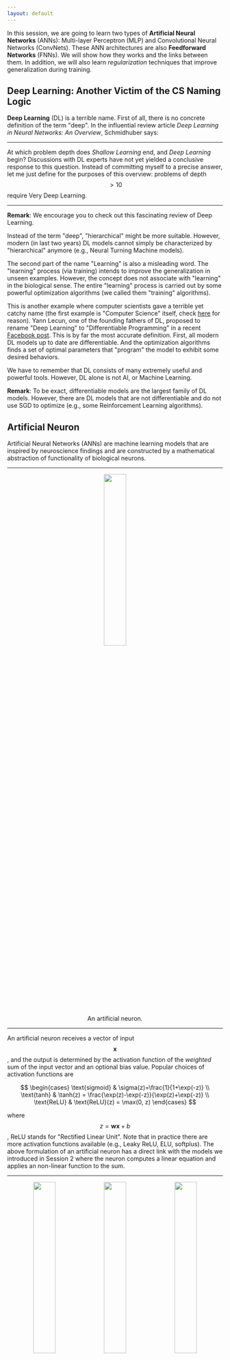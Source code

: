 ```yaml
---
layout: default
---
```


In this session, we are going to learn two types of __Artificial Neural Networks__ (ANNs): Multi-layer Perceptron (MLP) and Convolutional Neural Networks (ConvNets). These ANN architectures are also __Feedforward Networks__ (FNNs). We will show how they works and the links between them. In addition, we will also learn _regularization_ techniques that improve generalization during training.

## Deep Learning: Another Victim of the CS Naming Logic

__Deep Learning__ (DL) is a terrible name. First of all, there is no concrete definition of the term "deep". In the influential review article _Deep Learning in Neural Networks: An Overview_, Schmidhuber says:

---

At which problem depth does _Shallow Learning_ end, and _Deep Learning_ begin? Discussions with DL experts have not yet yielded a conclusive response to this question. Instead of committing myself to a precise answer, let me just define for the purposes of this overview: problems of depth $$>10$$ require Very Deep Learning.

---

__Remark__: We encourage you to check out this fascinating review of Deep Learning.

Instead of the term "deep", "hierarchical" might be more suitable. However, modern (in last two years) DL models cannot simply be characterized by "hierarchical" anymore (e.g., Neural Turning Machine models).

The second part of the name "Learning" is also a misleading word. The "learning" process (via training) intends to improve the generalization in unseen examples. However, the concept does not associate with "learning" in the biological sense. The entire "learning" process is carried out by some powerful optimization algorithms (we called them "training" algorithms).

This is another example where computer scientists gave a terrible yet catchy name (the first example is "Computer Science" itself, check [here](https://ocw.mit.edu/courses/electrical-engineering-and-computer-science/6-001-structure-and-interpretation-of-computer-programs-spring-2005/video-lectures/1a-overview-and-introduction-to-lisp/) for reason). Yann Lecun, one of the founding fathers of DL, proposed to rename "Deep Learning" to "Differentiable
Programming" in a recent [Facebook post](https://www.facebook.com/yann.lecun/posts/10155003011462143). This is by far the most accurate definition. First, all modern DL models up to date are differentiable. And the optimization algorithms finds a set of optimal parameters that "program" the model to exhibit some desired behaviors.

We have to remember that DL consists of many extremely useful and powerful tools. However, DL alone is not AI, or Machine Learning.

__Remark__: To be exact, differentiable models are the largest family of DL models. However, there are DL models that are not differentiable and do not use SGD to optimize (e.g., some Reinforcement Learning algorithms).

## Artificial Neuron

Artificial Neural Networks (ANNs) are machine learning models that are inspired by neuroscience findings and are constructed by a mathematical abstraction of functionality of biological neurons.

---

<div align="center">
    <p><img src="./images/neuron.png" width="32%"></p>
    <p>An artificial neuron.</p>
</div>

---

An artificial neuron receives a vector of input $$\mathbf{x}$$, and the output is determined by the activation function of the _weighted_ sum of the input vector and an optional bias value. Popular choices of activation functions are

$$
\begin{cases}
    \text{sigmoid} & \sigma(z)=\frac{1}{1+\exp(-z)} \\
    \text{tanh} & \tanh(z) = \frac{\exp(z)-\exp(-z)}{\exp(z)+\exp(-z)} \\
    \text{ReLU} & \text{ReLU}(z) = \max(0, z)
\end{cases}
$$

where $$z=\mathbf{w}\mathbf{x}+b$$, ReLU stands for "Rectified Linear Unit". Note that in practice there are more activation functions available (e.g., Leaky ReLU, ELU, softplus). The above formulation of an artificial neuron has a direct link with the models we introduced in Session 2 where the neuron computes a linear equation and applies an non-linear function to the sum.

---

<div align="center">
    <p><img src="./images/sigmoid.jpeg" width="32%">
    <img src="./images/tanh.jpeg" width="32%">
    <img src="./images/relu.jpeg" width="32%"></p>
    <p><b>Left</b>: the Sigmoid function; <b>Middle</b>: the tanh function; <b>Right</b>: the ReLU function.</p>
</div>

---

__Sigmoid function__ was very popular because (a) the function has a range between 0 to 1 so that one can interpret the level of activation to some meaning (e.g., probability, degree of activation); (b) the function is more "biological plausible" than other activation functions for our artificial neuron model. However, in practice, Sigmoid function has some very undesirable properties. One of the greatest issues is that the gradient of the neuron reaches to zero when the activation of the neuron saturates at the tails of the function. When the gradient is
close zero, the parameters that is associated with the neuron can not be effectively updated.

__tanh__ is the scaled and shifted version of the Sigmoid function ($$\tanh(x)=2\sigma(2x)-1$$). This function squashes the function input to the range $$(-1, 1)$$. Compared to the Sigmoid function, the $$\tanh$$ function is zero-centered although it still has the saturation problem. In practice, the $$\tanh$$ function is always preferred to the Sigmoid function.

__ReLU__ becomes very popular in the last few years after the seminal work _ImageNet Classification with Deep Convolutional Neural Networks_ by Alex Krizhevsky, et al. was published in 2014. The function greatly accelerates the training compared to the Sigmoid or $$\tanh$$ functions. Additionally, ReLU is very cheap to compute. The ReLU function has its own problems as well. For example, a neuron may not be activated by any inputs (e.g., always outputs zero) from the entire
dataset if the neuron experienced a large gradient flow. And because the ReLU is an open-ended function, the training may suffer from instability if the network has too many layers.

__Remark__: Although ReLU function is the most-common choice of the activation function, Sigmoid or $$\tanh$$ function have their own market. In particular, they are preferable in Recurrent Neural Networks (RNNs) where the neuron receives feedback signals.

__Remark__: The artificial neuron model is inspired by neuronscience findings and can solve many different problems. However, one should not over-explain its connection with neuroscience because the model can perfectly be analyzed without any neuroscience knowledge.

A group of artificial neurons can be organized into a layer. A layer is the building block of ANNs. Interactions between and within layers shape the dynamics of the neural networks.

## Multi-layer Perceptron

The Multi-layer Perceptron (MLP) network is a canonical Feedforward ANN architecture. Let's firstly define its parent class - FeedForward Neural Network (FNNs) before discussing the MLP networks.

FNNs are a class of ANNs where the computation flows in a single direction: there is no _feedback_ connection between layers. An FNN consists of $$L$$ layers where each layer $$l$$ is defined by its parameters $$\{\mathbf{W}^{l}, \mathbf{b}^{l}\}$$, which are referred to as weights and biases respectively. An activation function $$f^{l}(\cdot)$$ maps the layer input $$\mathbf{h}^{l-1}$$ to layer output $$\mathbf{h}^{l}$$:

$$
\begin{aligned}
    \mathbf{h}^{0} &= \mathbf{x} \\
    \mathbf{y} &= \mathbf{h}^{L} \\
    \mathbf{h}^{l} &= f^{l}\left(\mathbf{h}^{l-1}; \mathbf{W}^{l}, \mathbf{b}^{l}\right),\quad 1\leq l\leq L
\end{aligned}
$$

An alternative view of FNNs is that the network computes a composition of functions (Goodfellow et al., 2016; Poggio et al., 2017):

$$
\mathbf{y}=f^{L}(f^{L-1}(f^{L-2}(\cdots(f^{2}(f^{1}(\mathbf{x})))\cdots)))
$$

Note that the above formulation omits the method of computation between the layer input $$\mathbf{h}^{l-1}$$ and the parameters $$\{\mathbf{W}^{l}, \mathbf{b}^{l}\}$$. In some books, the result before applying the activation function is called _pre-activation_ and denoted as $$\mathbf{z}^{l}$$.

Now, we can describe the MLP network in a similar manner. Suppose the $$l$$-th layer has $$m$$ neurons and $$(l-1)$$-th layer has $$n$$ neurons, and the parameters $$\mathbf{W}^{l}\in\mathbb{R}^{m\times n}$$, $$\mathbf{b}^{l}\in\mathbb{R}^{m}$$. The input activation from $$(l-1)$$-th layer $$\mathbf{h}^{l-1}\in\mathbb{R}^{n}$$, the activation of $$l$$-th layer can be computed by:

$$
\mathbf{h}^{l}=f^{l}\left(\mathbf{W}^{l}\mathbf{h}^{l-1}+\mathbf{b}^{l}\right)
$$

---

<div align="center">
    <p><img src="./images/mlp-layer.png" width="32%"></p>
    <p>Example of MLP hidden layers.</p>
</div>

---

Conventionally, we call the first layer as the input layer, the last layer as the output layer, and the rest of layers as hidden layers. The input layer has a special array of neurons where each neuron has only one input value, the parameters are fixed as $$\{\mathbf{W}^{1}=\mathbf{I}, \mathbf{b}^{1}=\mathbf{0}\}$$ where $$\mathbf{I}$$ is the identity matrix. The activation function for the first layer is the linear activation $$f^{1}(z)=z$$.

Note that from the architecture point of view, MLP network is a generalization to Linear Regression and Logistic Regression (see [Session 2](./session_02.html)). Linear Regression and Logistic Regression are MLP networks that has two layers. Furthermore, the activation functions of the Linear Regression and Logistic Regression
is $$f(x)=x$$ and $$f(x)=\sigma(x)$$ respectively.

The most profound mathematical argument on the MLP network may be the _Universal Approximation Theorem_. This theorem states that a MLP network with a single hidden layer that contains finite number of neurons can uniformly approximate the target function $$f$$ with arbitrary precision. This theorem was firstly proved by George Cybenko in 1989 for Sigmoid activation functions. This theorem then generated a huge influence on researchers back in the 1990s and early 2000s.
Because a three-layered MLP network is a universal function approximator, researchers refused to go beyond three layers given limited computing resources at the time. However, the theorem does not give any information on how long the network takes to find a good approximation. And in practice, we usually found that it is usually very time costly compared to deeper architectures.

__Remark__: Because the MLP layer densely connects all the neurons between two layers, it is also referred to as Fully-Connected Layer or Dense Layer.

__Remark__: Shun'ichi Amari wrote a brilliant article titled _Neural theory of association and concept-formation_ in 1977. This paper explained how the neural networks can perform unsupervised learning and supervised learning. Amazingly, it also showed how MLP-kind network can be trained via gradient descent.

## Convolutional Nerual Networks

Convolutional Neural Networks (ConvNets) is another type of FNN (Lecun et al., 1998). ConvNets explicitly proposed to work with images. Furthermore, we can show that this model generalizes the MLP networks. ConvNets are largely responsible for the renaissance of neural networks
(Krizhevsky et al., 2012). They have proven to be great architectures for
achieving state-of-the art results on visual recognition tasks, e.g., image and
video recognition (Simonyan & Zisserman, 2014; Szegedy et al., 2015; Ji et al.,
2013), object detection (Ren et al., 2015; Liu et al., 2015) and image caption
generation (Karpathy & Li, 2015; Vinyals et al., 2016). Recent results show
that certain types of ConvNets achieve comparable performance in Natural
Language Processing (NLP) tasks against RNNs (Zhang et al., 2015; Kalchbrenner et al., 2016).

---

<div align="center">
    <p><img src="./images/convnet.png" width="70%"></p>
    <p>ConvNets usually consist of convolution layers, pooling layers and dense layers.</p>
</div>

---

Usually, a ConvNet consists of convolution layers, pooling layers and dense layers. In the following sections, we will discuss them in details.

### Convolution Layer

ConvNets heavily use 2D convolution on 3D tensor. Informally, 2D convolution can be viewed as a filtering process where you have a filter that applies on the input tensor. Let's consider a concrete example where you have a $$6\times 6$$ binary image and a $$3\times 3$$ binary filter. The _valid convolution_ can be performed by using the filter as a sliding window and applying convolution operation at every possible position, the filter and the covered region does an element-wise multiplication and summation. See the
example as follows:

---

<div align="center">
    <p><img src="./images/Convolution_schematic.gif" width="50%"></p>
    <p>2D convolution on a 6x6 binary image with a 3x3 filter. Image Credit: <a href="http://ufldl.stanford.edu/tutorial/supervised/FeatureExtractionUsingConvolution/">UFLDL</a></p>
</div>

---

For example, when the filter is covered the top-left corner, the output value can be computed by

$$
\sum_{i,j}\left[\begin{matrix}
    1 & 1 & 1 \\
    0 & 1 & 0 \\
    0 & 0 & 1
\end{matrix}\right]\odot\left[\begin{matrix}
    1 & 0 & 1 \\
    0 & 1 & 0 \\
    1 & 0 & 1
\end{matrix}\right] = \sum_{i,j}\left[\begin{matrix}
    1 & 0 & 1 \\
    0 & 1 & 0 \\
    0 & 0 & 1
\end{matrix}\right] = 4
$$

More generally, if the input image has the dimension of $$N_{h}\times N_{w}$$ and the filter size is $$K_{h}\times K_{w}$$, the output size of the convolved output is $$(N_{h}-K_{h}+1)\times(N_{w}-K_{w}+1)$$. This convolved output is usually referred to as a _feature map_. Commonly, we call the input of a convolution layer as the _input feature map(s)_ and the output as the _output feature map(s)_.

In the above example, the input binary image has only one _channel_ that means the image is a 2D array. However, a RGB image usually has three _channels_ where these channels represents the red intensity, the green intensity and the blue intensity correspondingly. The mixture of these three channels produces a color image. How can a convolution layer deal with the input that has multiple channels? The answer is that we also give more channels to
the filter. Suppose that the input has $$N_{f}$$ channels (or feature maps), the filter will also have $$K_{n}=N_{f}$$ channels. First, each channel of the filter is applied on the corresponding channel of the input. Second, the convolved outputs of all feature maps are summed along the axis of the channels so that they are combined into one output feature map. A visual example is given as follows

---

<div align="center">
<iframe src="./res/conv-demo/index.html" width="100%" height="700px;" style="border:none;"></iframe>
    <p>Convolution on a 3x7x7 image with two 3x3x3 filters. Image Credit: <a href="http://cs231n.github.io/convolutional-networks/">CS231n</a></p>
</div>

---

In above example, the input feature map is a 3D tensor, and respectively, the filter is also a 3D tensor. In ConvNets, every _convolution layer_ usually has $$K_{m}$$ filters, each filter can generate __one__ output feature map. Hence, the filters of a convolution layer can be characterized as a 4D tensor `number of filters x number of channels x height of filters x width of filters`. The input feature map is then transformed from a 3D tensor to another 3D tensor.

__Remark__: The number of channels/feature maps is also called the __depth__ of the layer input and output.

__Remark__: We use "feature map" and "channel" interchangeably for describing the layer input and output. For filters, we only use the term "channel" for describing its depth.

Additionally, there are two configurations for defining the convolution layer: _padding_ and _strides_. The padding operation pads additional rows and columns to each channel of the input feature maps. Usually, the operation pads a constant value such as 0. In some cases, one might appends values that are generated from some distribution. The strides describes how we slide the filters. When the stride is 1, then we move the filters one pixel at a time. When the stride is 2, then the
filters jump two pixels at a time. The above example has a stride that is equal to two in both horizontal and vertical directions. A Keras example is as follows:

```python
x = Conv2D(filters=10,          # this layer has 10 filters
           kernel_size=(3, 3),  # the filter size is 3x3
           strides=(2, 2),      # horizontal stride is 2, vertical stride is 2
           padding="same")(x)   # pad 0s so that the output has the same shape as input
x = Activation("relu")(x)
```

With the informal description above, we can now formally describe the convolution layer. The weights of the $$l$$-th convolution layer can be defined as a 4D tensor where the dimension of the tensor is determined by number of filters $$K_{m}$$, number of channels $$K_{n}$$, the height of the filters $$K_{h}$$ and the width of the filters $$K_{w}$$ (e.g., $$\mathbf{W}^{l}\in\mathbb{R}^{K_{m}\times K_{n}\times K_{h}\times K_{w}}$$). The bias is a 1D tensor where the length is equal
to the number of filters (e.g., $$\mathbf{b}^{l}\in\mathbb{R}^{K_{m}}$$). Let the input feature maps $$\mathbf{F}$$ be a 3D tensor where the dimension is defined as number of feature maps $$N_{f}$$, the height of the feature map $$N_{h}$$ and the width of the feature map $$N_{w}$$ (e.g., $$\mathbf{F}\in\mathbb{R}^{N_{f}\times N_{h}\times N_{w}}$$). Note that the MLP network is a special case when $$N_{h}=N_{w}=1$$.

$$
\begin{aligned}
    \mathbf{z}_{k_{m}}(i,j)&=\left(\mathbf{W}_{k_{m}}^{l}*\mathbf{F}\right)(i,j) \\
    &=\sum_{k_{n}}\sum_{k_{h}}\sum_{k_{w}}\mathbf{F}(k_{h}, k_{w})\mathbf{W}_{k_{m}}^{l}(i-k_{h}, j-k_{w})+\mathbf{b}_{k_{m}}^{l} \\
    \mathbf{h}_{k_{m}}^{l}&=f^{l}(\mathbf{z}_{k_{m}})
\end{aligned}
$$

The above equations demonstrate the convolution operation by using the $$k_{m}$$-th filter. The output of the layer $$\mathbf{h}^{l}$$ includes the activations (output feature maps) from all filters $$\{\mathbf{h}_{1}^{l}, \ldots, \mathbf{h}_{K_{m}}^{l}\}$$. Note that the above equations do not include zero-padding and stride parameters. Each element in the output feature maps is a neuron, and the value of the element represents the activation of the neuron. Under this
construction, consequently, each convolution layer usually has much less parameters than a MLP layer. At the same time, a convolution layer uses a lot more computing resources than a MLP layers. To compute one feature map, the filter is used repeatedly. This feature of the convolution layer is called _weight sharing_.

The last topic of this section is to calculate the output feature maps' tensor shape  given the horizontal padding $$P_{h}$$, the vertical padding $$P_{v}$$, the horizontal stride $$S_{h}$$ and vertical stride $$S_{v}$$, the output feature maps' tensor shape is:

$$
\begin{aligned}
    \hat{N}_{f}&=K_{m} \\
    \hat{N}_{h}&=(N_{h}-K_{h}+2P_{h})/S_{h}+1 \\
    \hat{N}_{w}&=(N_{w}-K_{w}+2P_{w})/S_{w}+1
\end{aligned}
$$

Note that in practice, we prefer to process a batch of 3D tensors instead of one. Therefore, usually, we define the input of the convolution with an additional dimension that represents the `batch_size`. The input can be characterized as a 4D tensor as well: `batch_size x number of feature maps x height of feature maps x width of feature maps`.

__Remark__: Readers may recognize that the above examples compute "correlation" instead of "convolution". The correct convolution requires _filter flipping_ where one needs to transpose every channel of a filter. However, to demonstrate how the convolution is performed, we assume that all the filters have been "flipped".

### Pooling Layer

Another important component of ConvNets is pooling. The pooling operation is inspired by the complex cells in the Primary Visual Cortex (V1) (Hubel
& Wiesel, 1962). It serves as a way of sub-sampling and invariance. Max-pooling and average-pooling are notable examples of pooling operations which
are widely applied in DNNs.

In many ways, one can view the pooling layer as a variant of the convolution layer. Although this claim is not correct in general, this can help you understand the concept. Let's consider a filter that has the size $$K_{h}\times K{v}$$ (the pooling size) can carry out the pooling operation on a feature map. We also define the padding parameters $$P_{h}$$, $$P_{v}$$ and the stride parameters $$S_{h}$$, $$S_{v}$$. Now we slide this filter on the target feature map as the same as the convolution
process. At each covered region, instead of computing the weighted sum of the region, the filter applies a predefined function $$g$$ that extracts/computes the output value. The same filter carries out the same process to all other input feature maps. At the end of the pooling operation, the height and width of the output feature maps may be different from the input feature maps. However, the number of the feature maps is remained the same. The tensor size of the output feature
maps can be calculated:

$$
\begin{aligned}
    \hat{N}_{f}&=N_{f} \\
    \hat{N}_{h}&=(N_{h}-K_{h}+2P_{h})/S_{h}+1 \\
    \hat{N}_{w}&=(N_{v}-K_{v}+2P_{v})/S_{v}+1
\end{aligned}
$$

In principle, one can parameterize the predefined pooling function $$g$$. Because the pooling layer is usually served as a way of sub-sampling, we often do not introduce extra parameters for the pooling function. We also rarely introduce any extra padding because of the same reason. Conventionally, we set the stride as the same as the pooling size (e.g, $$K_{h}=S_{h}$$, $$K_{v}=S_{v}$$). This way, the covered regions are not overlapped while the filter is moving. We
commonly call this as "non-overlapping pooling". In some situations, you can set the stride smaller than the pooling size. We hence refer this case to as "overlapped pooling".

---

<div align="center">
    <img src="./images/pool.jpeg" width="30%">
    <img src="./images/maxpool.jpeg" width="50%">
    <p><b>Left</b>: The pooling operation; <b>Right</b>: An example of Max-pooling. Image Credit: <a href="http://cs231n.github.io/convolutional-networks/">CS231n</a></p>
</div>

---

The rest of this section discuss two popular types of pooling: Max-pooling and Average-pooling.

The max-pooling selects the maximum value in the covered region and omits all other values. The max-pooling operation implements a certain degree of "translation invariance" at small scale because if the input feature maps has a small shift, the same maximum value can still be selected.
Given a set of input feature maps $$\mathbf{F}$$, for each input feature map $$\mathbf{F}_{n_{f}}$$ where $$1\leq n_{f}\leq N_{f}$$, the output feature map $$\hat{\mathbf{F}}_{n_{f}}$$ can be computed via the following equation:

$$
\begin{aligned}
\hat{\mathbf{F}}_{n_{f}}(i,j)&=\text{MaxPool}(\mathbf{F}_{n_{f}})\\
&=\max\left\{\mathbf{F}_{n_{f}}(i',j'); i'\in[iS_{v}, iS_{v}+K_{v}-1], j'\in[jS_{h}, jS_{h}+K_{h}-1]\right\}
\end{aligned}
$$

where the $$i$$ (the row index) and $$y$$ (the column index) start from 0. We also assume that the padding has been done beforehand. A Keras example is given as follows:

```python
x = MaxPooling2D((2, 2))(x)
```

As the name suggested, the average-pooling operation computes the average activation of the covered region:

$$
\begin{aligned}
\hat{\mathbf{F}}_{n_{f}}(i,j)&=\text{AvgPool}(\mathbf{F}_{n_{f}})\\
&=\frac{1}{K_{h}\times K_{v}}\sum_{i'\in[iS_{v}, iS_{v}+K_{v}-1]}\sum_{j'\in[jS_{h}, jS_{h}+K_{h}-1]}\mathbf{F}_{n_{f}}(i',j')
\end{aligned}
$$

A Keras example is given as follows:

```python
x = AveragePooling2D((2, 2))(x)
```

In practice, there are two kinds of special cases of max-pooling and average-pooling that are widely employed: global max-pooling and global average-pooling. As the name suggested, the global max-pooling and average-pooling has the configurations where $$K_{h}=N_{h}$$, $$K_{v}=N_{w}$$, the padding is set to zero and stride is set to one.

Note that in section, we only describes the pooling layers for 2D feature maps. There are other variants in Keras implementation that can deal with 1D or 3D feature maps.

__Remark__: Recently, people tends to use convolution that has larger strides to replace the pooling operation for sub-sampling, such as ResNets.

### Flatten and Dense Layers

The output of convolution and pooling layers for a single sample is organized in a 3D tensor. And commonly, we would like to reorganize this tensor to a 1D vector so that we can manipulate all "information" carried by the output easily. This process is called _flatten_. The flatten operation simply "stretch" an $$N-D$$ tensor into a 1D vector. In Keras, you can easily use the `Flatten` layer to do this job:

```python
x = Flatten()(x)
```

Note that we always assume that the first dimension is reserved for `batch_size` and the flatten operation does not affect the first dimension. For example, if you flatten a input 4D tensor with the size `(64, 10, 20, 3)`, the flattened output is a 2D tensor with the size `(64, 10x20x3)`.

One main reason of performing the flatten operation is to append more MLP layers (see above figure). Because MLP layers only receives 1D vector as inputs, we will have to flatten the output of convolution layers before send it into the MLP layers. In practice, we usually refer MLP layers to as Dense layer or Fully-Connected layer.

Note that it is possible to convert a 1D vector back to a 3D tensor via reshaping. This is sometimes useful in practice while your desired output is characterized as a 3D volume.

__Remark__: the development of modern ConvNet-based architectures is beyond the scope of this module. But we do encourage readers to check out some seminal works in this fields, such as AlexNet, GoogLeNet, VGGNet, OverFeat, ResNet.

## Regularization

Regularization techniques in DNNs research help to reduce the network generalization error which is the difference between training and testing errors. These
techniques usually bound the weights, stabilize training, and increase robustness against adversarial examples of the network. This section introduces $$L^{2}$$
Regularization, Dropout and Batch Normalization (BN) (Ioffe & Szegedy, 2015). A more informative review of regularization in Deep Learning can be found in Goodfellow et al. (2016).

### $$L^{2}$$ Regularization

$$L^{2}$$ regularization is commonly referred to as _weight decay_. It has been broadly applied in DNNs in order to control the squared sum of the trainable parameters $$\theta$$. To apply $$L^{2}$$ regularization, one modifies the original cost function $$J$$ to $$\hat{J}$$:

$$
\hat{J}(\theta, \lambda)=J(\theta)+\lambda\|\theta\|_{2}^{2}
$$

where $$\lambda$$ is a small constant that controls the weight decay speed.

Intuitively, as the $$L^{2}$$ regularization applies the constraints on the weights, it reduce the effects of overfitting by decreasing the magnitude of the weights.

Usually $$L^{2}$$ regularization is not applied to the bias terms and only makes small difference if it applies to the bias terms. Note that in some books, the control parameter $$\lambda$$ is written as $$\frac{\lambda}{2}$$. This style of formulation helps while deriving the gradient updates.

__Remark__: $$L^{2}$$ Regularization is also known as _ridge regression_ or _Tikhonov regularization_.

### Dropout

Dropout is very simple yet effective regularization technique for mitigating the overfitting (Srivastava et al 2014). Dropout firstly compute a binary mask where $$p$$% of the elements of the mask are set to zero stochastically. Then the mask and the incoming layer inputs $$\mathbf{h}^{l-1}$$ performs a element-wise multiplication. Finally, the masked output $$\tilde{\mathbf{h}}^{l-1}$$ is used as the layer input. This binary mark switches the neuron off by turning the
activation to zero. Hence, the neuron would not be updated in the next gradient update.

$$
\begin{aligned}
    \mathbf{r}^{l}&\sim\text{Bernoulli}(p) \\
    \tilde{\mathbf{h}}^{l-1}&=\mathbf{r}^{l}\odot\mathbf{h}^{l-1} \\
    \tilde{\mathbf{h}}^{l}&=f^{l}(\tilde{\mathbf{h}}^{l-1})
\end{aligned}
$$

Note that this process is only performed during the network training so that the generalization could be improved. It switches off during the testing/inference phase.

The dropout purposely adds noise to the system so that during training, the network is forced to make correct prediction with imperfect inputs. This process hence improves the robustness of the network to test samples.

Another way to explain the dropout is the network resemble view. Because at each batch training, the network switches $$p$$% neurons off, the masked network is trained while the weights of the other neurons are not updated. After training, since the dropout is not applied anymore, we can intuitively view that all the masked networks during training are combined to produce prediction simultaneously.

__Remark__: from the formulation, Dropout connects to another classical architecture - _Denoising Autoencoder_. Interested readers can checkout this architecture.

### Batch Normalization

Batch Normalization (BN) was proposed as a strategy of reducing internal
covariate shift (Ioffe & Szegedy, 2015). Internal covariate shift is characterized
as “the change in the distribution of network activation due to the change in
network parameters during training”. Mathematically, BN is defined as:

$$
\hat{\mathbf{h}} = \text{BN}(\mathbf{h};\gamma, \beta)=\beta+\gamma\odot\frac{\mathbf{h}-\mathbb{E}[\mathbf{h}]}{\sqrt{\text{Var}[\mathbf{h}]+\varepsilon}}
$$

where the equation takes the layer's output activation $$\mathbf{h}$$ and normalizes it into $$\hat{\mathbf{h}}$$, $$\gamma$$ and $$\beta$$ are trainable parameters that are called scale and shift parameters respectively, and $$\varepsilon$$ is a small regularization constant.

The use of BN in DNNs greatly smooths the network training in practice. It is not used as a default component in many DNNs architectures (e.g., ResNets). The application of BN in RNNs is recently explored in Cooijmans et al. (2016).

Note that one would have to perform BN in both training and inference phases. The only difference is that during the inference phase, the trained $$\gamma$$ and $$\beta$$ parameters are not updated anymore. Furthermore, there are techniques to rescale the trained weights according to BN's trained parameters so that one can avoid BN's calculation during the inference phase. We omitted this details because this is out of the scope of this module.

__Remark__: Since the Batch Normalization was proposed, there is a trend of abandoning Dropout as the dropout seems making small difference in training.

## Exercises

1. In this exercise, you will need to implement a multi-layer perceptron to classify the images in the [Fashion-MNIST](https://github.com/zalandoresearch/fashion-mnist) dataset into ten classes. As in last week, you will be provided with a [template script](./res/code/mlp-with-keras-layers-template.py) with the barebone structure of the implementation. You will need to complete the script by defining a multi-layer perceptron model with two hidden layers of 100 units each, each with 'relu' activation, using Keras layers, compile the model with the categorical cross entropy loss and an optimizer of your choice, and train the model. Note the performance of the model after every epoch and also note the number of parameters in the model.

2. In this exercise, you will need to implement a convolutional neural network to classify the images in the Fashion MNIST dataset into ten classes. You will be provided with a [template script](./res/code/conv-net-with-keras-layers-template.py) with the barebone structure of the implementation. You will need to complete the script by defining a convolutional neural network as described below, using Keras layers, compile and train the model as in the above exercise. Compare both the performance of this model and also the number of trainable parameters in this model to the multi-layer perceptron model trained in the above exercise.

    ---

    The convolutional neural network has a convolution layer with `20` kernels of size `5x5` each, with a `relu` activation followed by max pooling with a pool size of `(2, 2)` and a stride of `(2, 2)`. This is followed by another convolution layer with `50` kernels of size `5x5` each, with a `relu` activation followed by max pooling with a pool size of `(2, 2)` and a stride of `(2, 2)`. Now flatten the 2D output from the previous layer and apply a linear transformation to a space with `500` units, with a `relu` activation, followed by another linear transformation into `10` units. Use a `softmax` activation on the final layer to train the model as a classifier.

    ---

3. In this exercise, you will need to implement a multi-layer perceptron as in the first exercise, but you will not be using the Keras layers but build the model from scratch like in the second exercise from last week. You will have to build a multi-layer perceptron with arbitrary number of layers with arbitrary number of units in each of the layer. You can assume the number of layers is given by a variable `num_layers` and set it to 2 like in the first exercise, and the number of units in each of the layer can be assumed to be encoded in a list `num_units` and set it to `[100, 100]` like in the first exercise. You will have to create the necessary input and target placeholders, create the necessary variables of appropriate shapes, perform the necessary operations as in a multi-layer perceptron, define the loss based on the model prediction and the target, and then define the gradients of the loss with respect to the variables in the model. Then you will have to define the train_function and the test_function like in the last model. You will be provided with a [template script](./res/code/mlp-basic-template.py) to help you with the peripheral script.
